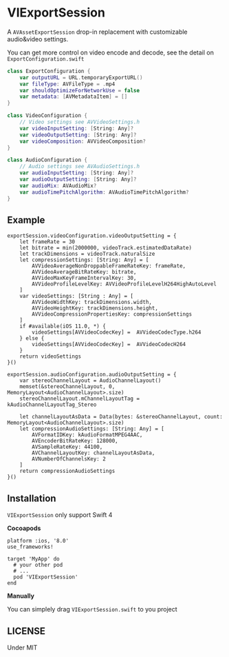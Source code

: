 # VIExportSession

A `AVAssetExportSession` drop-in replacement with customizable audio&video settings.

You can get more control on video encode and decode, see the detail on `ExportConfiguration.swift`

```Swift
class ExportConfiguration {
    var outputURL = URL.temporaryExportURL()
    var fileType: AVFileType = .mp4
    var shouldOptimizeForNetworkUse = false
    var metadata: [AVMetadataItem] = []
}

class VideoConfiguration {
    // Video settings see AVVideoSettings.h
    var videoInputSetting: [String: Any]?
    var videoOutputSetting: [String: Any]?
    var videoComposition: AVVideoComposition?
}

class AudioConfiguration {
    // Audio settings see AVAudioSettings.h
    var audioInputSetting: [String: Any]?
    var audioOutputSetting: [String: Any]?
    var audioMix: AVAudioMix?
    var audioTimePitchAlgorithm: AVAudioTimePitchAlgorithm?
}
```

## Example

```
exportSession.videoConfiguration.videoOutputSetting = {
    let frameRate = 30
    let bitrate = min(2000000, videoTrack.estimatedDataRate)
    let trackDimensions = videoTrack.naturalSize
    let compressionSettings: [String: Any] = [
        AVVideoAverageNonDroppableFrameRateKey: frameRate,
        AVVideoAverageBitRateKey: bitrate,
        AVVideoMaxKeyFrameIntervalKey: 30,
        AVVideoProfileLevelKey: AVVideoProfileLevelH264HighAutoLevel
    ]
    var videoSettings: [String : Any] = [
        AVVideoWidthKey: trackDimensions.width,
        AVVideoHeightKey: trackDimensions.height,
        AVVideoCompressionPropertiesKey: compressionSettings
    ]
    if #available(iOS 11.0, *) {
        videoSettings[AVVideoCodecKey] =  AVVideoCodecType.h264
    } else {
        videoSettings[AVVideoCodecKey] =  AVVideoCodecH264
    }
    return videoSettings
}()

exportSession.audioConfiguration.audioOutputSetting = {
    var stereoChannelLayout = AudioChannelLayout()
    memset(&stereoChannelLayout, 0, MemoryLayout<AudioChannelLayout>.size)
    stereoChannelLayout.mChannelLayoutTag = kAudioChannelLayoutTag_Stereo
    
    let channelLayoutAsData = Data(bytes: &stereoChannelLayout, count: MemoryLayout<AudioChannelLayout>.size)
    let compressionAudioSettings: [String: Any] = [
        AVFormatIDKey: kAudioFormatMPEG4AAC,
        AVEncoderBitRateKey: 128000,
        AVSampleRateKey: 44100,
        AVChannelLayoutKey: channelLayoutAsData,
        AVNumberOfChannelsKey: 2
    ]
    return compressionAudioSettings
}()
```

## Installation

`VIExportSession` only support Swift 4

**Cocoapods**

```
platform :ios, '8.0'
use_frameworks!

target 'MyApp' do
  # your other pod
  # ...
  pod 'VIExportSession'
end
```

**Manually**

You can simplely drag `VIExportSession.swift` to you project

## LICENSE

Under MIT
